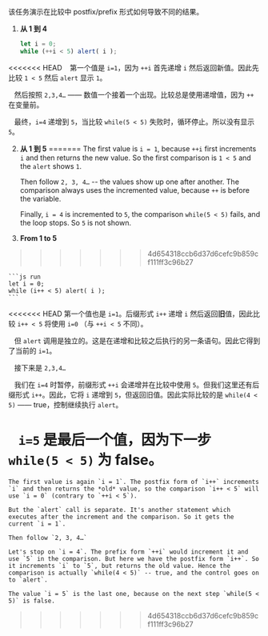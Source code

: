 该任务演示在比较中 postfix/prefix 形式如何导致不同的结果。

1. **从 1 到 4**

    ```js run
    let i = 0;
    while (++i < 5) alert( i );
    ```

<<<<<<< HEAD
    第一个值是 `i=1`，因为 `++i` 首先递增 `i` 然后返回新值。因此先比较 `1 < 5` 然后 `alert` 显示 `1`。

    然后按照 `2,3,4…` —— 数值一个接着一个出现。比较总是使用递增值，因为 `++` 在变量前。

    最终，`i=4` 递增到 `5`，当比较 `while(5 < 5)` 失败时，循环停止。所以没有显示 `5`。  
    
2. **从 1 到 5**
=======
    The first value is `i = 1`, because `++i` first increments `i` and then returns the new value. So the first comparison is `1 < 5` and the `alert` shows `1`.

    Then follow `2, 3, 4…` -- the values show up one after another. The comparison always uses the incremented value, because `++` is before the variable.

    Finally, `i = 4` is incremented to `5`, the comparison `while(5 < 5)` fails, and the loop stops. So `5` is not shown.
2. **From 1 to 5**
>>>>>>> 4d654318ccb6d37d6cefc9b859cf111ff3c96b27

    ```js run
    let i = 0;
    while (i++ < 5) alert( i );
    ```

<<<<<<< HEAD
    第一个值也是 `i=1`。后缀形式 `i++` 递增 `i` 然后返回**旧**值，因此比较 `i++ < 5` 将使用 `i=0` （与 `++i < 5` 不同）。

    但 `alert` 调用是独立的。这是在递增和比较之后执行的另一条语句。因此它得到了当前的 `i=1`。

    接下来是 `2,3,4…`

    我们在 `i=4` 时暂停，前缀形式 `++i` 会递增并在比较中使用 `5`。但我们这里还有后缀形式 `i++`。因此，它将 `i` 递增到 `5`，但返回旧值。因此实际比较的是 `while(4 < 5)` —— true，控制继续执行 `alert`。

    `i=5` 是最后一个值，因为下一步 `while(5 < 5)` 为 false。
=======
    The first value is again `i = 1`. The postfix form of `i++` increments `i` and then returns the *old* value, so the comparison `i++ < 5` will use `i = 0` (contrary to `++i < 5`).

    But the `alert` call is separate. It's another statement which executes after the increment and the comparison. So it gets the current `i = 1`.

    Then follow `2, 3, 4…`

    Let's stop on `i = 4`. The prefix form `++i` would increment it and use `5` in the comparison. But here we have the postfix form `i++`. So it increments `i` to `5`, but returns the old value. Hence the comparison is actually `while(4 < 5)` -- true, and the control goes on to `alert`.

    The value `i = 5` is the last one, because on the next step `while(5 < 5)` is false.
>>>>>>> 4d654318ccb6d37d6cefc9b859cf111ff3c96b27
